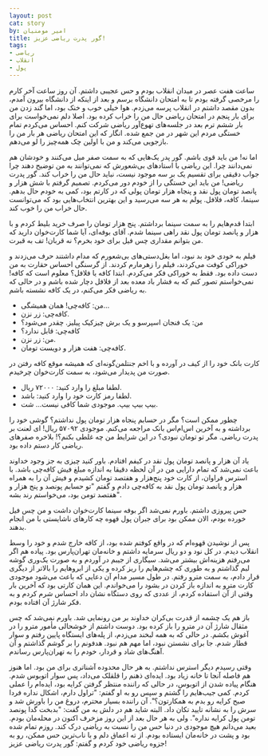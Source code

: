```yaml
---
layout: post
cat: story
by: امیر مومنیان
title: گور پدرت ریاضی عزیز!
tags:
- ریاضی
- انقلاب
- پول
---
```


ساعت هفت عصر در میدان انقلاب بودم و حس عجیبی داشتم. آن روز ساعت آخر کارم را مرخصی گرفته بودم تا به امتحان دانشگاه برسم و بعد از اینکه از دانشگاه بیرون آمدم، بدون مقصد داشتم در انقلاب پرسه می‌زدم. هوا خیلی خوب و خنک بود، اما گند زدن من برای بار پنجم در امتحان ریاضی حال من را خراب کرده بود. اصلا دلم نمی‌خواست برای بار ششم ترم بعد در جلسه‌های تهوع‌آور ریاضی شرکت کنم. احساس می‌کردم تمام خستگی مردم این شهر در من جمع شده. انگار که این امتحان ریاضی هر بار من را بازجویی می‌کند و من با اولین چک همه‌چیز را لو می‌دهم.

اما نه! من باید قوی باشم. گور پدر یک‌هایی که به سمت صفر میل می‌کنند و خودشان هم نمی‌دانند چرا. این ریاضی با استادهای بی‌شعورش که نمی‌توانند به من توضیح دهند چرا جواب دقیقی برای تقسیم یک بر سه موجود نیست، نباید حال من را خراب کند. گور پدرت ریاضی! من باید این خستگی را از خودم دور می‌کردم. تصمیم گرفتم با شش هزار و پانصد تومان پول نقد و پنجاه هزار تومان پولی که در کارتم بود، کمی به خودم حال بدهم. سینما، کافه، فلافل. پولم به هر سه می‌رسید و این بهترین انتخاب‌هایی بود که می‌توانست حال خراب من را خوب کند.

ابتدا قدم‌هایم را به سمت سینما برداشتم. پنج هزار تومان را صرف خرید بلیط کردم و با هزار و پانصد تومان پول نقد راهی سینما شدم. آقای بوفه‌ای، آیا شما کارت‌خوان دارید که من بتوانم مقداری چس فیل برای خود بخرم؟ نه قربان! تف به قبرت.

فیلم به خودی خود بد نبود، اما بغل‌دستی‌های بی‌شعورم که مدام داشتند حرف می‌زدند و خوراکی کوفت می‌کردند، فیلم را زهرمارم کردند. از گرسنگی احساس حقارت به من دست داده بود. فقط به خوراکی فکر می‌کردم. ابتدا کافه یا فلافل؟ معلوم است که کافه! نمی‌خواستم تصور کنم که به فشار باد معده بعد از فلافل دچار شده باشم و در حالی که به ریاضی فکر می‌کنم، در یک کافه نشسته باشم.

- من: کافه‌چی! همان همیشگی...
- کافه‌چی: زر نزن.
- من: یک فنجان اسپرسو و یک برش چیز‌کیک پیلیز. چقدر می‌شود؟
- کافه‌چی: قابل ندارد؟
- من: زر نزن.
- کافه‌چی: هفت هزار و دویست تومان.

کارت بانک خود را از کیف در آورده و با اخم جنتلمن‌گونه‌ای که همیشه موقع کافه رفتن در صورت من پدیدار می‌شود، به سمت کارت‌خوان چرخیدم.

- لطفا مبلغ را وارد کنید: ۷۲۰۰۰ ریال.
- لطفا رمز کارت خود را وارد کنید: باشد.
- بیپ بیپ بیپ. موجودی شما کافی نیست... شت.

چطور ممکن است؟ مگر در حسابم پنجاه هزار تومان پول نداشتم؟ گوشی خود را برداشته و به آخرین اس‌ام‌اس بانک مراجعه می‌کنم. موجودی ۵۷۰۹۲ ریال! ای لعنت بر پدرت ریاضی. مگر تو تومان نبودی؟ در این شرایط من چه غلطی بکنم؟! بلاخره صفرهای ریاضی کار دستم داده بود.

یاد آن هزار و پانصد تومان پول نقد در کیفم افتادم. باور کنید چیزی به جز وجود خداوند باعث نمی‌شد که تمام دارایی من در آن لحظه دقیقا به اندازه مبلغ فیش کافه‌چی باشد.
با استرس فراوان، از کارت خود پنج‌هزار و هفتصد تومان کشیدم و فیش آن را به همراه هزار و پانصد تومان پول نقد به کافه‌چی دادم و گفتم "تو حسابم پونصد و پنج هزار و هفتصد تومن بود، می‌خواستم رند بشه".

حس پیروزی داشتم. باورم نمی‌شد اگر بوفه سینما کارت‌خوان داشت و من چس فیل خورده بودم، الان ممکن بود برای جبران پول قهوه چه کارهای ناشایستی با من انجام بدهند.

پس از نوشیدن قهوه‌ام که در واقع کوفتم شده بود، از کافه خارج شدم و خود را وسط انقلاب دیدم. در کل نود و دو ریال سرمایه داشتم و خانه‌مان تهران‌پارس بود. پیاده هم اگر می‌رفتم هزینه‌اش بیشتر می‌شد. سیگاری از جیبم در آوردم و به صورت یک‌وری گوشه لبم گذاشتم و به طوری که چشم‌هایم را ریز کرده و یکی از ابروهایم را بالاتر از دیگری قرار دادم، به سمت مترو رفتم. در طول مسیر مدام آن دعایی که باعث می‌شود موجودی کارت مترو به اندازه باز کردن در بشود را می‌خواندم. این همان کارتی بود که آخرین بار وقتی از آن استفاده کردم، از عددی که روی دستگاه نشان داد احساس شرم کردم و به فکر شارژ آن افتاده بودم.

باز هم یک چشمه از قدرت بی‌کران خداوند بر من رونمایی شد. باورم نمی‌شد که چس مثقال شارژ آن در مترو را باز کرده بود. دوست داشتم از خوشحالی مأمور مترو را در آغوش بکشم. در حالی که به همه لبخند می‌زدم، از پله‌های ایستگاه پایین رفتم و سوار قطار شدم. جا برای نشستن نبود، اما مهم هم نبود. هدفونم را بر گوشم گذاشتم و آن آهنگ‌های شاد و قردار، خودم را به تهران‌پارس رساندم.

وقتی رسیدم دیگر استرس نداشتم. به هر حال محدوده آشناتری برای من بود. اما هنوز هم فاصله آنجا تا خانه زیاد بود. ایده‌ای ذهنم را قلقلک می‌داد، پس سوار اتوبوس شدم. هنگام پیاده شدن از اتوبوس، در حالی که راننده منتظر گرفتن کرایه بود، ایده‌ام را عملی کردم. کمی جیب‌هایم را گشتم و سپس رو به او گفتم: "تراول دارم، اشکال نداره فردا صبح کرایه رو بدم به همکارتون؟". آن راننده بسیار محترم، دروغ من را باورش شد و سرش را به نشانه تایید تکان داد. البته شاید هم در دلش به من گفت: "بدبخت گدا پونصد تومن پول کرایه نداره". ولی به هر حال بعد از این روز مزخرف اکنون در محله‌مان بودم. بعید می‌دانم هیچ موجودی در دنیا حس من را نسبت به ریاضی درک کند. روزم تمام شده بود و پشت در خانه‌مان ایستاده بودم. از ته اعماق دلم و با ناب‌ترین حس ممکن، رو به جزوه ریاضی خود کردم و گفتم: گور پدرت ریاضی عزیز!